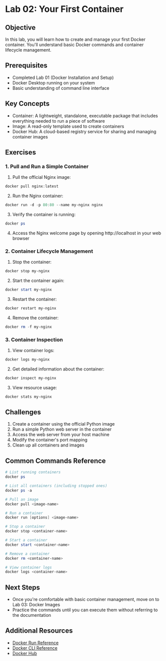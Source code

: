 # Lab 02: Your First Container

## Objective
In this lab, you will learn how to create and manage your first Docker container. You'll understand basic Docker commands and container lifecycle management.

## Prerequisites
- Completed Lab 01 (Docker Installation and Setup)
- Docker Desktop running on your system
- Basic understanding of command line interface

## Key Concepts
- Container: A lightweight, standalone, executable package that includes everything needed to run a piece of software
- Image: A read-only template used to create containers
- Docker Hub: A cloud-based registry service for sharing and managing container images

## Exercises

### 1. Pull and Run a Simple Container
1. Pull the official Nginx image:
```powershell
docker pull nginx:latest
```

2. Run the Nginx container:
```powershell
docker run -d -p 80:80 --name my-nginx nginx
```

3. Verify the container is running:
```powershell
docker ps
```

4. Access the Nginx welcome page by opening http://localhost in your web browser

### 2. Container Lifecycle Management
1. Stop the container:
```powershell
docker stop my-nginx
```

2. Start the container again:
```powershell
docker start my-nginx
```

3. Restart the container:
```powershell
docker restart my-nginx
```

4. Remove the container:
```powershell
docker rm -f my-nginx
```

### 3. Container Inspection
1. View container logs:
```powershell
docker logs my-nginx
```

2. Get detailed information about the container:
```powershell
docker inspect my-nginx
```

3. View resource usage:
```powershell
docker stats my-nginx
```

## Challenges

1. Create a container using the official Python image
2. Run a simple Python web server in the container
3. Access the web server from your host machine
4. Modify the container's port mapping
5. Clean up all containers and images

## Common Commands Reference
```powershell
# List running containers
docker ps

# List all containers (including stopped ones)
docker ps -a

# Pull an image
docker pull <image-name>

# Run a container
docker run [options] <image-name>

# Stop a container
docker stop <container-name>

# Start a container
docker start <container-name>

# Remove a container
docker rm <container-name>

# View container logs
docker logs <container-name>
```

## Next Steps
- Once you're comfortable with basic container management, move on to Lab 03: Docker Images
- Practice the commands until you can execute them without referring to the documentation

## Additional Resources
- [Docker Run Reference](https://docs.docker.com/engine/reference/run/)
- [Docker CLI Reference](https://docs.docker.com/engine/reference/commandline/cli/)
- [Docker Hub](https://hub.docker.com/) 